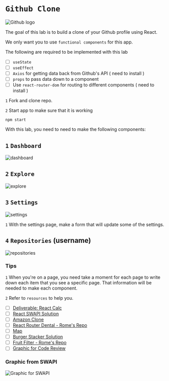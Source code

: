# `Github Clone`

![Github logo](https://www.zbw-mediatalk.eu/wp-content/uploads/2015/09/github-cover.jpg)

The goal of this lab is to build a clone of your Github profile using React. 

We only want you to use `functional components` for this app. 

The following are required to be implemented with this lab
- [ ] `useState`
- [ ] `useEffect`
- [ ] `Axios` for getting data back from Github's API ( need to install )
- [ ] `props` to pass data down to a component
- [ ] Use `react-router-dom` for routing to different components ( need to install )

`1` Fork and clone repo.

`2` Start app to make sure that it is working
```text
npm start
```

With this lab, you need to need to make the following components:

## `1` `Dashboard`
![dashboard](https://user-images.githubusercontent.com/13144457/120337696-65043180-c2a8-11eb-937c-3d61666ee46d.png)

## `2` `Explore`
![explore](https://user-images.githubusercontent.com/13144457/120337891-9250df80-c2a8-11eb-8c3b-c60e255ef523.png)

## `3` `Settings`
![settings](https://user-images.githubusercontent.com/13144457/120338001-aa286380-c2a8-11eb-9d63-424afee1eb74.png)

`1` With the settings page, make a form that will update some of the settings.

## `4` `Repositories` (username)
![repositories](https://user-images.githubusercontent.com/13144457/120337952-9f6dce80-c2a8-11eb-82ff-9136b78ad9bd.png)


### Tips

`1` When you're on a page, you need take a moment for each page to write down each item that you see a specific page. That information will be needed to make each component.

`2` Refer to `resources` to help you.
- [ ] [Deliverable: React Calc](https://git.generalassemb.ly/SEI-412/react-calc-solution)
- [ ] [React SWAPI Solution](https://git.generalassemb.ly/wsjoshua/react-ajax-swapi-solution)
- [ ] [Amazon Clone](https://github.com/romebell/amazon-clone)
- [ ] [React Router Dental - Rome's Repo](https://git.generalassemb.ly/romebell/react-router-dental)
- [ ] [Map](https://git.generalassemb.ly/SEI-412/map)
- [ ] [Burger Stacker Solution](https://git.generalassemb.ly/SEI-412/react-burger-stacker-solution)
- [ ] [Fruit Filter - Rome's Repo](https://github.com/romebell/fruit-filter)
- [ ] [Graphic for Code Review](https://ga-students.slack.com/archives/C01U5UM2MG8/p1622559894103700)

### Graphic from SWAPI
![Graphic for SWAPI](https://user-images.githubusercontent.com/13144457/120353175-5755a880-c2b6-11eb-99cc-007df1bc3a88.jpg)
